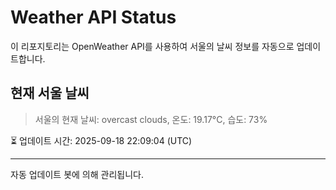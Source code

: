 
# Weather API Status

이 리포지토리는 OpenWeather API를 사용하여 서울의 날씨 정보를 자동으로 업데이트합니다.

## 현재 서울 날씨
> 서울의 현재 날씨: overcast clouds, 온도: 19.17°C, 습도: 73%

⏳ 업데이트 시간: 2025-09-18 22:09:04 (UTC)

---
자동 업데이트 봇에 의해 관리됩니다.
